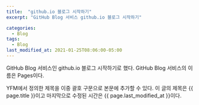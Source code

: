 ```yaml
---
title:  "github.io 블로그 시작하기"
excerpt: "GitHub Blog 서비스 github.io 블로그 시작하기"

categories:
  - Blog
tags:
  - Blog
last_modified_at: 2021-01-25T08:06:00-05:00
---
```


GitHub Blog 서비스인 github.io 블로그 시작하기로 했다.
GitHub Blog 서비스의 이름은 Pages이다.

YFM에서 정의한 제목을 이중 괄호 구문으로 본문에 추가할 수 있다.
이 글의 제목은 {{ page.title }}이고
마지막으로 수정된 시간은 {{ page.last_modified_at }}이다.

